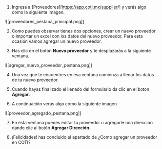 
1. Ingresa a [Proveedores][https://app.coti.mx/supplier/] y verás algo como la siguiente imagen.


![[proveedores_pestana_principal.png]]


2. Como puedes observar tienes dos opciones, crear un nuevo proveedor o importar un excel con los datos del nuevo proveedor. Para esta ocasión vamos agregar un nuevo proveedor.

3. Has clic en el botón **Nuevo proveedor** y te desplazarás a la siguiente ventana.

![[agregar_nuevo_proveedor_pestana.png]]


4. Una vez que te encuentres en esa ventana comienza a llenar los datos de tu nuevo proveedor.

5. Cuando hayas finalizado el llenado del formulario da clic en el boton **Agregar**.

6. A continuación verás algo como la siguiente imagen

![[proveedor_agregado_pestana.png]]


7. En esta ventana puedes editar tu proveedor o agregarle una dirección dando clic al botón **Agregar Dirección**.

8. ¡Felicidades! has concluido el apartado de ¿Como agregar un proveedor en COTI?